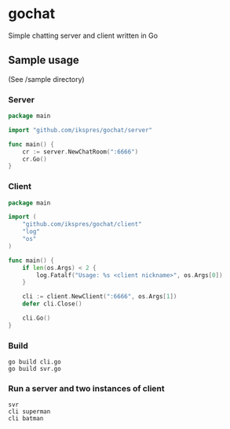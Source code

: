 # gochat
Simple chatting server and client written in Go


## Sample usage
(See /sample directory)


### Server
```go
package main

import "github.com/ikspres/gochat/server"

func main() {
	cr := server.NewChatRoom(":6666")
	cr.Go()
}
```

### Client

```go
package main

import (
	"github.com/ikspres/gochat/client"
	"log"
	"os"
)

func main() {
	if len(os.Args) < 2 {
		log.Fatalf("Usage: %s <client nickname>", os.Args[0])
	}

	cli := client.NewClient(":6666", os.Args[1])
	defer cli.Close()

	cli.Go()
}
```

### Build 
```
go build cli.go
go build svr.go
```


### Run a server and two instances of client
```
svr
cli superman
cli batman
```
